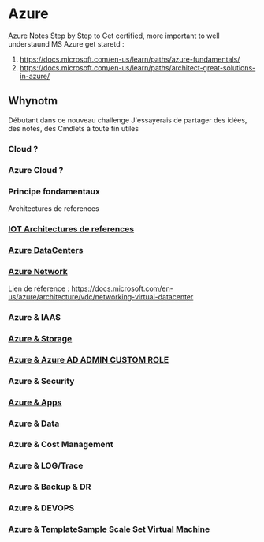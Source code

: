 # Azure
Azure Notes
Step by Step to Get certified, more important to well understaund MS Azure
get staretd :
1. https://docs.microsoft.com/en-us/learn/paths/azure-fundamentals/
2. https://docs.microsoft.com/en-us/learn/paths/architect-great-solutions-in-azure/

## Whynotm
Débutant dans ce nouveau challenge
J'essayerais de partager des idées, des notes, des Cmdlets à toute fin utiles


###  Cloud ? 


### Azure Cloud ?


### Principe fondamentaux

Architectures de references

### [IOT Architectures de references](./Azure-Reference-Architectures/IOT-References-Architecture.md)



### [Azure DataCenters](./AzureDataCenters.md)


### [Azure Network](./AzureNetwork.md) 
Lien de réference : https://docs.microsoft.com/en-us/azure/architecture/vdc/networking-virtual-datacenter


### Azure & IAAS

### [Azure & Storage](./AzureStorage.md)

### [Azure & Azure AD ADMIN CUSTOM ROLE](./AZUREADCUSTOMROLE.md)

### Azure & Security

### [Azure & Apps](./AzureApps.md) 

### Azure & Data


### Azure & Cost Management


### Azure & LOG/Trace

### Azure & Backup & DR

### Azure & DEVOPS

### [Azure & TemplateSample Scale Set Virtual Machine](./SSVM_Sample.md)

